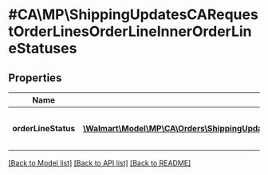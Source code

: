# #CA\MP\ShippingUpdatesCARequestOrderLinesOrderLineInnerOrderLineStatuses

## Properties

Name | Type | Description | Notes
------------ | ------------- | ------------- | -------------
**orderLineStatus** | [**\Walmart\Model\MP\CA\Orders\ShippingUpdatesCARequestOrderLinesOrderLineInnerOrderLineStatusesOrderLineStatusInner[]**](ShippingUpdatesCARequestOrderLinesOrderLineInnerOrderLineStatusesOrderLineStatusInner.md) | Details about the Order Line status |


[[Back to Model list]](../) [[Back to API list]](../../Api/CA/MP) [[Back to README]](../../README.md)
